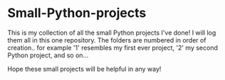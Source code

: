 # Small-Python-projects
This is my collection of all the small Python projects I've done! I will log them all in this one repository.
The folders are numbered in order of creation.. for example '1' resembles my first ever project, '2' my second Python project,
and so on...

Hope these small projects will be helpful in any way!

